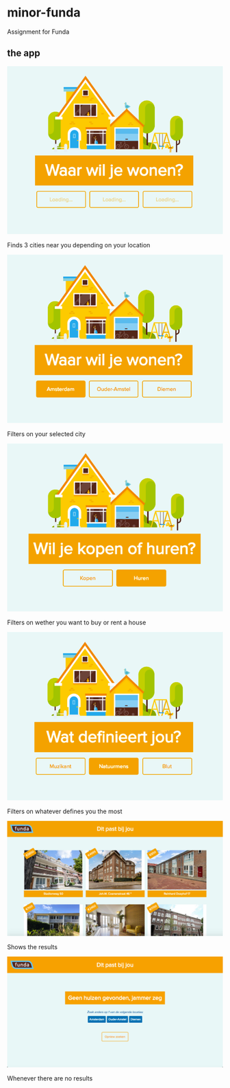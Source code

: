 # minor-funda
Assignment for Funda

## the app
<img src="assets/images/appscreens/loading.png">
<p>Finds 3 cities near you depending on your location</p>
<img src="assets/images/appscreens/pickcity.png"> 
<p>Filters on your selected city</p>
<img src="assets/images/appscreens/pickbuy.png">
<p>Filters on wether you want to buy or rent a house</p>
<img src="assets/images/appscreens/pickwho.png">
<p>Filters on whatever defines you the most</p>
<img src="assets/images/appscreens/result.png">
<p>Shows the results</p>
<img src="assets/images/appscreens/error.png">
<p>Whenever there are no results</p>